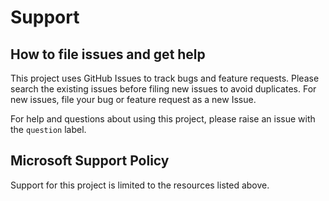 # Support

## How to file issues and get help  

This project uses GitHub Issues to track bugs and feature requests. Please search the existing 
issues before filing new issues to avoid duplicates. For new issues, file your bug or 
feature request as a new Issue.

For help and questions about using this project, please raise an issue with the `question` label.

## Microsoft Support Policy  

Support for this project is limited to the resources listed above.
